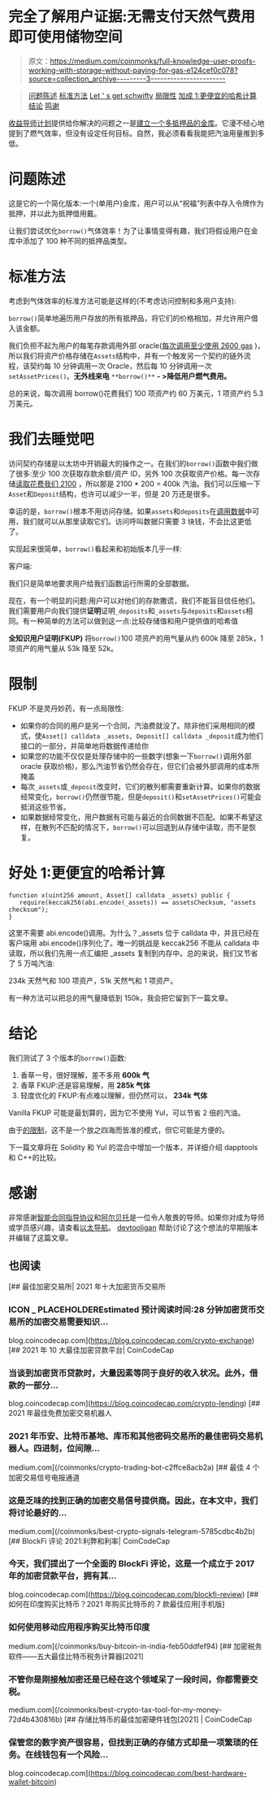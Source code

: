 # 完全了解用户证据:无需支付天然气费用即可使用储物空间

> 原文：<https://medium.com/coinmonks/full-knowledge-user-proofs-working-with-storage-without-paying-for-gas-e124cef0c078?source=collection_archive---------3----------------------->

> [问题陈述](#59a0)
> [标准方法](#54f3)
> [Let ' s get schwifty](#a0d4)
> [局限性](#1d0b)
> [加成 1:更便宜的哈希计算](#b489)
> [结论](#9d37)
> [鸣谢](#db08)

[收益导师计划](https://github.com/alcueca/solidity-mentorship/issues)提供给你解决的问题之一是[建立一个多抵押品的金库](https://github.com/alcueca/solidity-mentorship/issues/6)。它漫不经心地提到了燃气效率，但没有设定任何目标。自然，我必须看看我能把汽油用量推到多低。

# 问题陈述

这是它的一个简化版本:一个(单用户)金库，用户可以从“祝福”列表中存入令牌作为抵押，并以此为抵押借用戴。

让我们尝试优化`borrow()`气体效率！为了让事情变得有趣，我们将假设用户在金库中添加了 100 种不同的抵押品类型。

# 标准方法

考虑到气体效率的标准方法可能是这样的(不考虑访问控制和多用户支持):

`borrow()`简单地遍历用户存放的所有抵押品，将它们的价格相加，并允许用户借入该金额。

我们负担不起为用户的每笔存款调用外部 oracle([每次调用至少使用 2600 gas](https://eips.ethereum.org/EIPS/eip-2929#abstract) )，所以我们将资产价格存储在`Assets`结构中，并有一个触发另一个契约的链外流程，该契约每 10 分钟调用一次 Oracle，然后每 10 分钟调用一次`setAssetPrices()`。**无外线来电** `**borrow()**` **- >降低用户燃气费用。** 

总的来说，每次调用 borrow()花费我们 100 项资产约 60 万美元，1 项资产约 5.3 万美元。

# 我们去睡觉吧

访问契约存储是以太坊中开销最大的操作之一。在我们的`borrow()`函数中我们做了很多:至少 100 次获取存款余额/资产 ID，另外 100 次获取资产价格。每一次存储[读取花费我们 2100](https://eips.ethereum.org/EIPS/eip-2929#abstract) ，所以那是 2100 * 200 = 400k 汽油。我们可以压缩一下`Asset`和`Deposit`结构，也许可以减少一半，但是 20 万还是很多。

幸运的是，`borrow()`根本不用访问存储。如果`assets`和`deposits`在[调用数据](https://docs.soliditylang.org/en/latest/types.html#data-location)中可用，我们就可以从那里读取它们。访问呼叫数据只需要 3 块钱，不会比这更低了。

实现起来很简单，`borrow()`看起来和初始版本几乎一样:

客户端:

我们只是简单地要求用户给我们函数运行所需的全部数据。

现在，有一个明显的问题:用户可以对他们的存款撒谎，我们不能盲目信任他们。我们需要用户向我们提供**证明**证明`_deposits`和`_assets`与`deposits`和`assets`相同。有一种简单的方法可以做到这一点:比较存储值和用户提供值的哈希值

**全知识用户证明(FKUP)** 将`borrow()`100 项资产的用气量从约 600k 降至 285k，1 项资产的用气量从 53k 降至 52k。

# 限制

FKUP 不是灵丹妙药，有一点局限性:

*   如果你的合同的用户是另一个合同，汽油费就没了。除非他们采用相同的模式，使`Asset[] calldata _assets, Deposit[] calldata _deposit`成为他们接口的一部分，并简单地将数据传递给你
*   如果您的功能不仅仅是处理存储中的一些数字(想象一下`borrow()`调用外部 oracle 获取价格)，那么汽油节省仍然会存在，但它们会被外部调用的成本所掩盖
*   每次`_assets`或`_deposit`改变时，它们的散列都需要重新计算。如果你的数据经常变化，`borrow()`仍然很节能，但是`deposit()`和`setAssetPrices()`可能会抵消这些节省。
*   如果数据经常变化，用户数据有可能与最近的合同数据不匹配。如果不希望这样，在散列不匹配的情况下，`borrow()`可以回退到从存储中读取，而不是恢复。

# 好处 1:更便宜的哈希计算

```
function x(uint256 amount, Asset[] calldata _assets) public { 
   require(keccak256(abi.encode(_assets)) == assetsChecksum, "assets checksum");
}
```

这里不需要 abi.encode()调用。为什么？_assets 位于 calldata 中，并且已经在客户端用 abi.encode()序列化了。唯一的挑战是 keccak256 不能从 calldata 中读取，所以我们先用一点汇编把 _assets 复制到内存中。总的来说，我们又节省了 5 万吨汽油:

234k 天然气和 100 项资产，51k 天然气和 1 项资产。

有一种方法可以把总的用气量降低到 150k，我会把它留到下一篇文章。

# 结论

我们测试了 3 个版本的`borrow()`函数:

1.  香草一号，很好理解，差不多用 **600k 气**
2.  香草 FKUP:还是容易理解，用 **285k 气体**
3.  轻度优化的 FKUP:有点难以理解，但仍然可以， **234k 气体**

Vanilla FKUP 可能是最划算的，因为它不使用 Yul，可以节省 2 倍的汽油。

由于[的限制](#1d0b)，这不是一个放之四海而皆准的模式，但它可能是方便的。

下一篇文章将在 Solidity 和 Yul 的混合中增加一个版本，并详细介绍 dapptools 和 C++的比较。

# 感谢

非常感谢[智能合同指导协议](https://twitter.com/yield?s=20)和[阿尔贝托](https://twitter.com/alcueca)是一位令人敬畏的导师。如果你对成为导师或学员感兴趣，请查看[以太导航](https://ethernautdao.medium.com/introducing-the-ethernautdao-21bfca20ee80)。
[devtooligan](https://twitter.com/devtooligan) 帮助讨论了这个想法的早期版本并编辑了这篇文章。

## 也阅读

[](https://blog.coincodecap.com/crypto-exchange) [## 最佳加密交易所| 2021 年十大加密货币交易所

### ICON _ PLACEHOLDEREstimated 预计阅读时间:28 分钟加密货币交易所的加密交易需要知识…

blog.coincodecap.com](https://blog.coincodecap.com/crypto-exchange) [](https://blog.coincodecap.com/crypto-lending) [## 2021 年 10 大最佳加密贷款平台| CoinCodeCap

### 当谈到加密货币贷款时，大量因素等同于良好的收入状况。此外，借款的一部分…

blog.coincodecap.com](https://blog.coincodecap.com/crypto-lending) [](/coinmonks/crypto-trading-bot-c2ffce8acb2a) [## 2021 年最佳免费加密交易机器人

### 2021 年币安、比特币基地、库币和其他密码交易所的最佳密码交易机器人。四进制，位间隙…

medium.com](/coinmonks/crypto-trading-bot-c2ffce8acb2a) [](/coinmonks/best-crypto-signals-telegram-5785cdbc4b2b) [## 最佳 4 个加密交易信号电报通道

### 这是乏味的找到正确的加密交易信号提供商。因此，在本文中，我们将讨论最好的…

medium.com](/coinmonks/best-crypto-signals-telegram-5785cdbc4b2b) [](https://blog.coincodecap.com/blockfi-review) [## BlockFi 评论 2021:利弊和利率| CoinCodeCap

### 今天，我们提出了一个全面的 BlockFi 评论，这是一个成立于 2017 年的加密贷款平台，拥有其…

blog.coincodecap.com](https://blog.coincodecap.com/blockfi-review) [](/coinmonks/buy-bitcoin-in-india-feb50ddfef94) [## 如何在印度购买比特币？2021 年购买比特币的 7 款最佳应用[手机版]

### 如何使用移动应用程序购买比特币印度

medium.com](/coinmonks/buy-bitcoin-in-india-feb50ddfef94) [](/coinmonks/best-crypto-tax-tool-for-my-money-72d4b430816b) [## 加密税务软件——五大最佳比特币税务计算器[2021]

### 不管你是刚接触加密还是已经在这个领域呆了一段时间，你都需要交税。

medium.com](/coinmonks/best-crypto-tax-tool-for-my-money-72d4b430816b) [](https://blog.coincodecap.com/best-hardware-wallet-bitcoin) [## 存储比特币的最佳加密硬件钱包[2021] | CoinCodeCap

### 保管您的数字资产很容易，但找到正确的存储方式却是一项繁琐的任务。在线钱包有一个风险…

blog.coincodecap.com](https://blog.coincodecap.com/best-hardware-wallet-bitcoin)